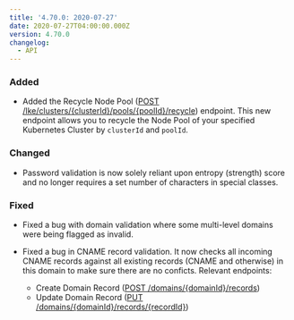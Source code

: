 ```yaml
---
title: '4.70.0: 2020-07-27'
date: 2020-07-27T04:00:00.000Z
version: 4.70.0
changelog:
  - API
---
```


### Added

- Added the Recycle Node Pool ([POST /lke/clusters/{clusterId}/pools/{poolId}/recycle](/api/v4/lke-clusters-cluster-id-pools-pool-id-recycle/#post)) endpoint. This new endpoint allows you to recycle the Node Pool of your specified Kubernetes Cluster by `clusterId` and `poolId`.

### Changed

- Password validation is now solely reliant upon entropy (strength) score and no longer requires a set number of characters in special classes.

### Fixed

- Fixed a bug with domain validation where some multi-level domains were being flagged as invalid.

- Fixed a bug in CNAME record validation. It now checks all incoming CNAME records against all existing records (CNAME and otherwise) in this domain to make sure there are no conficts. Relevant endpoints:

    - Create Domain Record ([POST /domains/{domainId}/records](/api/v4/domains-domain-id-records/#post))
    - Update Domain Record ([PUT /domains/{domainId}/records/{recordId}](/api/v4/domains-domain-id-records-record-id/#put))

